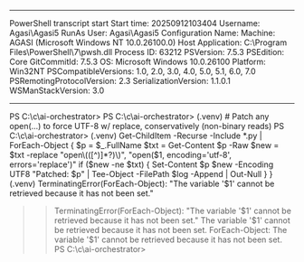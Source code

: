 **********************
PowerShell transcript start
Start time: 20250912103404
Username: Agasi\Agasi5
RunAs User: Agasi\Agasi5
Configuration Name: 
Machine: AGASI (Microsoft Windows NT 10.0.26100.0)
Host Application: C:\Program Files\PowerShell\7\pwsh.dll
Process ID: 63212
PSVersion: 7.5.3
PSEdition: Core
GitCommitId: 7.5.3
OS: Microsoft Windows 10.0.26100
Platform: Win32NT
PSCompatibleVersions: 1.0, 2.0, 3.0, 4.0, 5.0, 5.1, 6.0, 7.0
PSRemotingProtocolVersion: 2.3
SerializationVersion: 1.1.0.1
WSManStackVersion: 3.0
**********************
PS C:\c\ai-orchestrator>
PS C:\c\ai-orchestrator>
(.venv) # Patch any open(...) to force UTF-8 w/ replace, conservatively (non-binary reads)
PS C:\c\ai-orchestrator>
(.venv) Get-ChildItem -Recurse -Include *.py | ForEach-Object {
  $p = $_.FullName
  $txt = Get-Content $p -Raw
  $new = $txt -replace "open\(([^)]*?)\)", "open($1, encoding='utf-8', errors='replace')"
  if ($new -ne $txt) {
    Set-Content $p $new -Encoding UTF8
    "Patched: $p" | Tee-Object -FilePath $log -Append | Out-Null
  }
}
(.venv) TerminatingError(ForEach-Object): "The variable '$1' cannot be retrieved because it has not been set."
>> TerminatingError(ForEach-Object): "The variable '$1' cannot be retrieved because it has not been set."
The variable '$1' cannot be retrieved because it has not been set.
ForEach-Object: The variable '$1' cannot be retrieved because it has not been set.
PS C:\c\ai-orchestrator>
